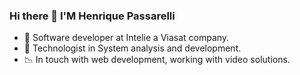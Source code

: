 ### Hi there 👋 I'M Henrique Passarelli

- 🔭 Software developer at Intelie a Viasat company.
- 🌱 Technologist in System analysis and development.
- 📉 In touch with web development, working with video solutions.
